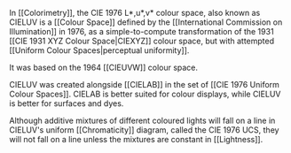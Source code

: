 In [[Colorimetry]], the CIE 1976 L*,u*,v* colour space, also known as CIELUV is a [[Colour Space]] defined by the [[International Commission on Illumination]] in 1976, as a simple-to-compute transformation of the 1931 [[CIE 1931 XYZ Colour Space|CIEXYZ]] colour space, but with attempted [[Uniform Colour Spaces|perceptual uniformity]].

It was based on the 1964 [[CIEUVW]] colour space.

CIELUV was created alongside [[CIELAB]] in the set of [[CIE 1976 Uniform Colour Spaces]]. CIELAB is better suited for colour displays, while CIELUV is better for surfaces and dyes.

Although additive mixtures of different coloured lights will fall on a line in CIELUV's uniform [[Chromaticity]] diagram, called the CIE 1976 UCS, they will not fall on a line unless the mixtures are constant in [[Lightness]].